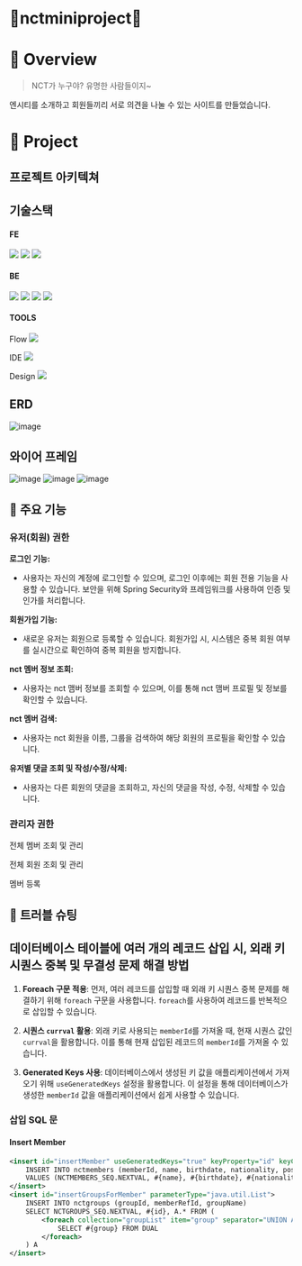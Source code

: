 # 💚nctminiproject💚

# 🚩 Overview
> NCT가 누구야? 유명한 사람들이지~
> 
엔시티를 소개하고 회원들끼리 서로 의견을 나눌 수 있는 사이트를 만들었습니다.

# 👀 Project
## 프로젝트 아키텍쳐

## 기술스택
#### FE
<img src="https://img.shields.io/badge/javascript-F7DF1E?style=for-the-badge&logo=javascript&logoColor=black"> <img src="https://img.shields.io/badge/bootstrap-7952B3?style=for-the-badge&logo=bootstrap&logoColor=white">
<img src="https://img.shields.io/badge/css-1572B6?style=for-the-badge&logo=css3&logoColor=white">

#### BE
<img src="https://img.shields.io/badge/java-007396?style=for-the-badge&logo=java&logoColor=white"> <img src="https://img.shields.io/badge/oracle-F80000?style=for-the-badge&logo=oracle&logoColor=white"> <img src="https://img.shields.io/badge/spring-6DB33F?style=for-the-badge&logo=spring&logoColor=white"> 
<img src="https://img.shields.io/badge/apache tomcat-F8DC75?style=for-the-badge&logo=apachetomcat&logoColor=white">

#### TOOLS
Flow <img src="https://img.shields.io/badge/github-181717?style=for-the-badge&logo=github&logoColor=white"> 

IDE <img src="https://img.shields.io/badge/eclipse ide-2C2255?style=for-the-badge&logo=eclipse ide&logoColor=white">

Design <img src="https://img.shields.io/badge/figma-F24E1E?style=for-the-badge&logo=figma&logoColor=white">

## ERD
![image](https://github.com/simidot/nctminiproject/assets/114278754/54fcc3d5-afed-4b27-9762-2b14da8abea9)

## 와이어 프레임
![image](https://github.com/simidot/nctminiproject/assets/114278754/806cf5d0-b14e-47bc-96bd-64e00adb88f5)
![image](https://github.com/simidot/nctminiproject/assets/114278754/d9302fe2-c899-4055-8f0c-1d96dac8d6fb)
![image](https://github.com/simidot/nctminiproject/assets/114278754/078e685d-b0c2-4dee-bcb7-00fe2c6c8527)


## 📍 주요 기능
### 유저(회원) 권한

**로그인 기능:**
- 사용자는 자신의 계정에 로그인할 수 있으며, 로그인 이후에는 회원 전용 기능을 사용할 수 있습니다. 보안을 위해 Spring Security와 프레임워크를 사용하여 인증 및 인가를 처리합니다.

**회원가입 기능:**
- 새로운 유저는 회원으로 등록할 수 있습니다. 회원가입 시, 시스템은 중복 회원 여부를 실시간으로 확인하여 중복 회원을 방지합니다.

**nct 멤버 정보 조회:**
- 사용자는 nct 맴버 정보를 조회할 수 있으며, 이를 통해 nct 맴버 프로필 및 정보를 확인할 수 있습니다.

**nct 멤버 검색:**
- 사용자는 nct 회원을 이름, 그룹을 검색하여 해당 회원의 프로필을 확인할 수 있습니다.

**유저별 댓글 조회 및 작성/수정/삭제:**
- 사용자는 다른 회원의 댓글을 조회하고, 자신의 댓글을 작성, 수정, 삭제할 수 있습니다.



### 관리자 권한
전체 멤버 조회 및 관리

전체 회원 조회 및 관리

멤버 등록


## 💊 트러블 슈팅
## 데이터베이스 테이블에 여러 개의 레코드 삽입 시, 외래 키 시퀀스 중복 및 무결성 문제 해결 방법

1. **Foreach 구문 적용**: 먼저, 여러 레코드를 삽입할 때 외래 키 시퀀스 중복 문제를 해결하기 위해 `foreach` 구문을 사용합니다. `foreach`를 사용하여 레코드를 반복적으로 삽입할 수 있습니다.

2. **시퀀스 `currval` 활용**: 외래 키로 사용되는 `memberId`를 가져올 때, 현재 시퀀스 값인 `currval`을 활용합니다. 이를 통해 현재 삽입된 레코드의 `memberId`를 가져올 수 있습니다.

3. **Generated Keys 사용**: 데이터베이스에서 생성된 키 값을 애플리케이션에서 가져오기 위해 `useGeneratedKeys` 설정을 활용합니다. 이 설정을 통해 데이터베이스가 생성한 `memberId` 값을 애플리케이션에서 쉽게 사용할 수 있습니다.

### 삽입 SQL 문

#### Insert Member

```xml
<insert id="insertMember" useGeneratedKeys="true" keyProperty="id" keyColumn="memberId">
    INSERT INTO nctmembers (memberId, name, birthdate, nationality, position, mbti, image, regdate)
    VALUES (NCTMEMBERS_SEQ.NEXTVAL, #{name}, #{birthdate}, #{nationality}, #{position}, #{mbti}, #{image}, SYSDATE)
</insert>
<insert id="insertGroupsForMember" parameterType="java.util.List">
    INSERT INTO nctgroups (groupId, memberRefId, groupName)
    SELECT NCTGROUPS_SEQ.NEXTVAL, #{id}, A.* FROM (
        <foreach collection="groupList" item="group" separator="UNION ALL">
            SELECT #{group} FROM DUAL
        </foreach>
    ) A
</insert>
